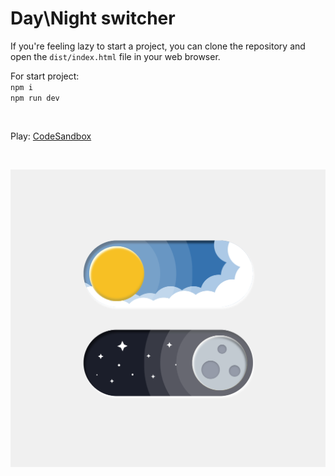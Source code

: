 # Day\Night switcher

<p>If you're feeling lazy to start a project, you can clone the repository and open the <code>dist/index.html</code> file in your web browser.</p>

<p>
For start project:
<br>
<code>npm i</code>
<br>
<code>npm run dev</code>
</p>

<br>

Play: [CodeSandbox](https://codesandbox.io/p/sandbox/switcher-c64ll8?layout=%257B%2522sidebarPanel%2522%253A%2522EXPLORER%2522%252C%2522rootPanelGroup%2522%253A%257B%2522direction%2522%253A%2522horizontal%2522%252C%2522contentType%2522%253A%2522UNKNOWN%2522%252C%2522type%2522%253A%2522PANEL_GROUP%2522%252C%2522id%2522%253A%2522ROOT_LAYOUT%2522%252C%2522panels%2522%253A%255B%257B%2522type%2522%253A%2522PANEL_GROUP%2522%252C%2522contentType%2522%253A%2522UNKNOWN%2522%252C%2522direction%2522%253A%2522vertical%2522%252C%2522id%2522%253A%2522clvux3u0d00063b6nwp05sxpy%2522%252C%2522sizes%2522%253A%255B100%252C0%255D%252C%2522panels%2522%253A%255B%257B%2522type%2522%253A%2522PANEL_GROUP%2522%252C%2522contentType%2522%253A%2522EDITOR%2522%252C%2522direction%2522%253A%2522horizontal%2522%252C%2522id%2522%253A%2522EDITOR%2522%252C%2522panels%2522%253A%255B%257B%2522type%2522%253A%2522PANEL%2522%252C%2522contentType%2522%253A%2522EDITOR%2522%252C%2522id%2522%253A%2522clvux3u0d00023b6ngxe04cjy%2522%257D%255D%257D%252C%257B%2522type%2522%253A%2522PANEL_GROUP%2522%252C%2522contentType%2522%253A%2522SHELLS%2522%252C%2522direction%2522%253A%2522horizontal%2522%252C%2522id%2522%253A%2522SHELLS%2522%252C%2522panels%2522%253A%255B%257B%2522type%2522%253A%2522PANEL%2522%252C%2522contentType%2522%253A%2522SHELLS%2522%252C%2522id%2522%253A%2522clvux3u0d00033b6ndet1fwy6%2522%257D%255D%252C%2522sizes%2522%253A%255B100%255D%257D%255D%257D%252C%257B%2522type%2522%253A%2522PANEL_GROUP%2522%252C%2522contentType%2522%253A%2522DEVTOOLS%2522%252C%2522direction%2522%253A%2522vertical%2522%252C%2522id%2522%253A%2522DEVTOOLS%2522%252C%2522panels%2522%253A%255B%257B%2522type%2522%253A%2522PANEL%2522%252C%2522contentType%2522%253A%2522DEVTOOLS%2522%252C%2522id%2522%253A%2522clvux3u0d00053b6n2b3q9f12%2522%257D%255D%252C%2522sizes%2522%253A%255B100%255D%257D%255D%252C%2522sizes%2522%253A%255B40%252C60%255D%257D%252C%2522tabbedPanels%2522%253A%257B%2522clvux3u0d00023b6ngxe04cjy%2522%253A%257B%2522tabs%2522%253A%255B%257B%2522id%2522%253A%2522clvux3u0d00013b6ngqoxkco0%2522%252C%2522mode%2522%253A%2522permanent%2522%252C%2522type%2522%253A%2522FILE%2522%252C%2522filepath%2522%253A%2522%252Findex.html%2522%257D%255D%252C%2522id%2522%253A%2522clvux3u0d00023b6ngxe04cjy%2522%252C%2522activeTabId%2522%253A%2522clvux3u0d00013b6ngqoxkco0%2522%257D%252C%2522clvux3u0d00053b6n2b3q9f12%2522%253A%257B%2522tabs%2522%253A%255B%257B%2522id%2522%253A%2522clvux3u0d00043b6nw8fhoyfk%2522%252C%2522mode%2522%253A%2522permanent%2522%252C%2522type%2522%253A%2522UNASSIGNED_PORT%2522%252C%2522port%2522%253A0%252C%2522path%2522%253A%2522%252F%2522%257D%255D%252C%2522id%2522%253A%2522clvux3u0d00053b6n2b3q9f12%2522%252C%2522activeTabId%2522%253A%2522clvux3u0d00043b6nw8fhoyfk%2522%257D%252C%2522clvux3u0d00033b6ndet1fwy6%2522%253A%257B%2522tabs%2522%253A%255B%255D%252C%2522id%2522%253A%2522clvux3u0d00033b6ndet1fwy6%2522%257D%257D%252C%2522showDevtools%2522%253Atrue%252C%2522showShells%2522%253Afalse%252C%2522showSidebar%2522%253Atrue%252C%2522sidebarPanelSize%2522%253A15%257D)

<br>

![alt text](./media/Screenshot.png)